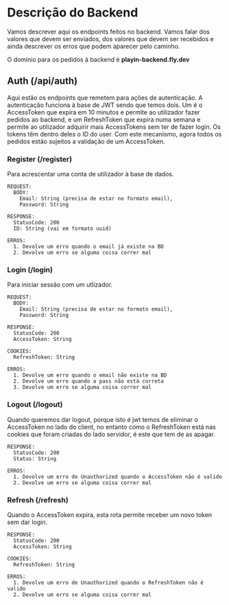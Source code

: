 # Descrição do Backend 
Vamos descrever aqui os endpoints feitos no backend. Vamos falar dos valores que devem ser enviados, dos valores que devem ser recebidos e ainda descrever os erros que podem aparecer pelo caminho.

O domínio para os pedidos à backend é **playin-backend.fly.dev**

## Auth (/api/auth)
Aqui estão os endpoints que remetem para ações de autenticação. A autenticação funciona à base de JWT sendo que temos dois. Um é o AccessToken que expira em 10 minutos e permite ao utilizador fazer pedidos ao backend, e um RefreshToken que expira numa semana e permite ao utilizador adquirir mais AccessTokens sem ter de fazer login. Os tokens têm dentro deles o ID do user. Com este mecanismo, agora todos os pedidos estão sujeitos a validação de um AccessToken.

### Register (/register)
Para acrescentar uma conta de utilizador à base de dados. 
```
REQUEST:
  BODY:
    Email: String (precisa de estar no formato email),
    Password: String
 
RESPONSE:
  StatusCode: 200
  ID: String (vai em formato uuid)
  
ERROS:
  1. Devolve um erro quando o email já existe na BD
  2. Devolve um erro se alguma coisa correr mal
```

### Login (/login)
Para iniciar sessão com um utlizador.
```
REQUEST:
  BODY:
    Email: String (precisa de estar no formato email),
    Password: String
 
RESPONSE:
  StatusCode: 200
  AccessToken: String

COOKIES:
  RefreshToken: String
  
ERROS:
  1. Devolve um erro quando o email não existe na BD
  2. Devolve um erro quando a pass não está correta
  3. Devolve um erro se alguma coisa correr mal
```

### Logout (/logout)
Quando queremos dar logout, porque isto é jwt temos de eliminar o AccessToken no lado do client, no entanto como o RefreshToken está nas cookies que foram criadas do lado servidor, é este que tem de as apagar.
```
RESPONSE:
  StatusCode: 200
  Status: String
  
ERROS:
  1. Devolve um erro de Unauthorized quando o AccessToken não é valido
  2. Devolve um erro se alguma coisa correr mal
```

### Refresh (/refresh)
Quando o AccessToken expira, esta rota permite receber um novo token sem dar login.
```
RESPONSE:
  StatusCode: 200
  AccessToken: String

COOKIES:
  RefreshToken: String
  
ERROS:
  1. Devolve um erro de Unauthorized quando o RefreshToken não é valido
  2. Devolve um erro se alguma coisa correr mal
  
```
















